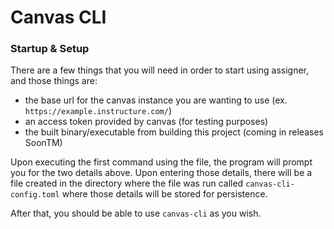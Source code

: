 # Canvas CLI

### Startup & Setup
There are a few things that you will need in order to start using assigner, and those things are:
- the base url for the canvas instance you are wanting to use (ex. `https://example.instructure.com/`)
- an access token provided by canvas (for testing purposes)
- the built binary/executable from building this project (coming in releases SoonTM)

Upon executing the first command using the file, the program will prompt you for the two details above. Upon entering
those details, there will be a file created in the directory where the file was run called `canvas-cli-config.toml` where
those details will be stored for persistence.

After that, you should be able to use `canvas-cli` as you wish.